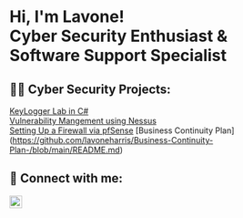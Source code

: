 <h1>Hi, I'm Lavone! <br/>Cyber Security Enthusiast & Software Support Specialist</a>

<h2>👨‍💻 Cyber Security Projects:</h2>

[KeyLogger Lab in C#](https://github.com/lavoneharris/Key-Logger-Lab)<br>
[Vulnerability Mangement using Nessus](https://github.com/lavoneharris/Vulnerability-Management)<br>
[Setting Up a Firewall via pfSense](https://github.com/lavoneharris/Setting-up-a-Firewall)
[Business Continuity Plan] (https://github.com/lavoneharris/Business-Continuity-Plan-/blob/main/README.md)

<h2> 🤳 Connect with me:</h2>


[<img align="left" alt="lavoneharris | LinkedIn" width="22px" src="https://cdn.jsdelivr.net/npm/simple-icons@v3/icons/linkedin.svg" />][linkedin]


[linkedin]: https://linkedin.com/in/lavone-harris/
